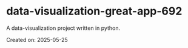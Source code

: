 # data-visualization-great-app-692

A data-visualization project written in python.

Created on: 2025-05-25
